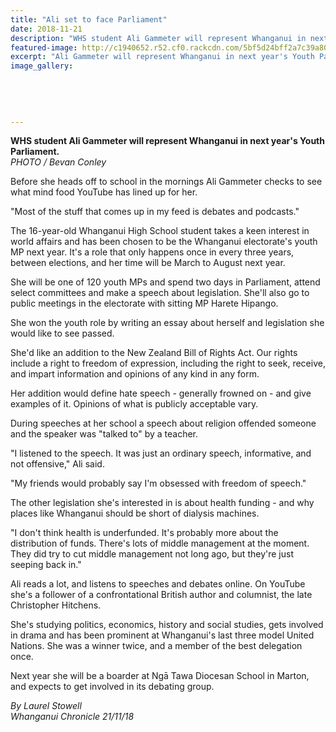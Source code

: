 ```yaml
---
title: "Ali set to face Parliament"
date: 2018-11-21
description: "WHS student Ali Gammeter will represent Whanganui in next year's Youth Parliament..."
featured-image: http://c1940652.r52.cf0.rackcdn.com/5bf5d24bff2a7c39a8000b43/ali-gammeter-chron-21-nov.jpg
excerpt: "Ali Gammeter will represent Whanganui in next year's Youth Parliament."
image_gallery:
    
    
    
    
    
---
```


<p><span><strong>WHS student Ali Gammeter will represent Whanganui in next year's Youth Parliament.</strong><br /><em>PHOTO / Bevan Conley</em></span></p>
<p class="element element-paragraph">Before she heads off to school in the mornings Ali Gammeter checks to see what mind food YouTube has lined up for her.</p>
<p class="element element-paragraph">"Most of the stuff that comes up in my feed is debates and podcasts."</p>
<p class="element element-paragraph">The 16-year-old Whanganui High School student takes a keen interest in world affairs and has been chosen to be the Whanganui electorate's youth MP next year. It's a role that only happens once in every three years, between elections, and her time will be March to August next year.</p>
<p class="element element-paragraph">She will be one of 120 youth MPs and spend two days in Parliament, attend select committees and make a speech about legislation. She'll also go to public meetings in the electorate with sitting MP Harete Hipango.</p>
<p class="element element-paragraph">She won the youth role by writing an essay about herself and legislation she would like to see passed.</p>
<p class="element element-paragraph">She'd like an addition to the New Zealand Bill of Rights Act. Our rights include a right to freedom of expression, including the right to seek, receive, and impart information and opinions of any kind in any form.</p>
<p class="element element-paragraph">Her addition would define hate speech - generally frowned on - and give examples of it. Opinions of what is publicly acceptable vary.</p>
<p class="element element-paragraph">During speeches at her school a speech about religion offended someone and the speaker was "talked to" by a teacher.</p>
<p class="element element-paragraph">"I listened to the speech. It was just an ordinary speech, informative, and not offensive," Ali said.</p>
<p class="element element-paragraph">"My friends would probably say I'm obsessed with freedom of speech."</p>
<p class="element element-paragraph">The other legislation she's interested in is about health funding - and why places like Whanganui should be short of dialysis machines.</p>
<p class="element element-paragraph">"I don't think health is underfunded. It's probably more about the distribution of funds. There's lots of middle management at the moment. They did try to cut middle management not long ago, but they're just seeping back in."</p>
<p class="element element-paragraph">Ali reads a lot, and listens to speeches and debates online. On YouTube she's a follower of a confrontational British author and columnist, the late Christopher Hitchens.</p>
<p class="element element-paragraph">She's studying politics, economics, history and social studies, gets involved in drama and has been prominent at Whanganui's last three model United Nations. She was a winner twice, and a member of the best delegation once.</p>
<p class="element element-paragraph">Next year she will be a boarder at Ngā Tawa Diocesan School in Marton, and expects to get involved in its debating group.</p>
<p class="element element-paragraph"><em>By Laurel Stowell</em><br /><em>Whanganui Chronicle 21/11/18</em></p>


